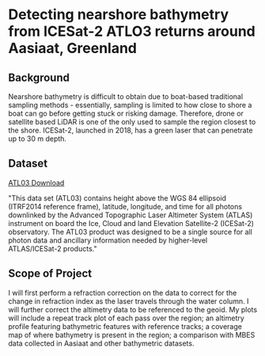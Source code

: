 # Detecting nearshore bathymetry from ICESat-2 ATLO3 returns around Aasiaat, Greenland 

## Background
Nearshore bathymetry is difficult to obtain due to boat-based traditional sampling methods - essentially, sampling is limited to how close to shore a boat can go before getting stuck or risking damage. Therefore, drone or satellite based LiDAR is one of the only used to sample the region closest to the shore. ICESat-2, launched in 2018, has a green laser that can penetrate up to 30 m depth. 

## Dataset
[ATL03 Download](https://nsidc.org/data/atl03)

"This data set (ATL03) contains height above the WGS 84 ellipsoid (ITRF2014 reference frame), latitude, longitude, and time for all photons downlinked by the Advanced Topographic Laser Altimeter System (ATLAS) instrument on board the Ice, Cloud and land Elevation Satellite-2 (ICESat-2) observatory. The ATL03 product was designed to be a single source for all photon data and ancillary information needed by higher-level ATLAS/ICESat-2 products."


## Scope of Project
I will first perform a refraction correction on the data to correct for the change in refraction index as the laser travels through the water column. I will further correct the altimetry data to be referenced to the geoid. My plots will include a repeat track plot of each pass over the region; an altimetry profile featuring bathymetric features with reference tracks; a coverage map of where bathymetry is present in the region; a comparison with MBES data collected in Aasiaat and other bathymetric datasets.  
